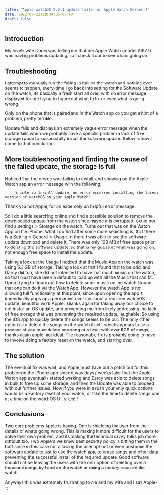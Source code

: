 ```yaml
---
title: "Apple watchOS 8.5.1 update fails  on Apple Watch Series 4"
date: 2022-07-22T18:34:35-07:00
draft: false
---
```


## Introduction

My lovely wife Darcy was telling me that her Apple Watch (model A1977) was having problems updating, so I check it out to see whats going on.

## Troubleshooting

I attempt to manually run the  failing install on the watch and nothing ever seems to happen, every-time I go back into setting for the Software Update on the watch, its basically a fresh start all over, with no error message displayed for me trying to figure out what to fix or even what is going wrong.

Only on the phone that is paired and in the Watch app do you get a hint of a problem, pretty terrible.

Update fails and displays an extremely vague error message when the update fails when we probably have a specific problem a lack of free storage space to successfully install the software update. Below is how I come to that conclusion.

## More toubleshooting and finding the cause of the failed update, the storage is full

Noticed that the device was failing to install, and showing on the Apple Watch app an error message with the following:

        "Unable to Install Update, An error occurred installing the latest version of watchOS on your Apple Watch"

 Thank you not Apple, for an extremely un helpful error message.

So I do a little searching online and find a possible solution to remove the downloaded update from the watch since maybe it is corrupted. Could not find a settings > Storage on the watch. Turns out that was on the Watch App on the iPhone. What I do find after some more searching is, that there is a Setting > General > Usage. In there I was able to see the software update download and delete it. There was only 103 MB of free space prior to deleting the software update, so that is my guess at what was going on, not enough free space to install the update.

Taking a look at the Usage I noticed that the Music App on the watch was using 5.3 GB of storage. Taking a look at that I found that to be odd, and Darcy did too, she did not intended to have that much music on the watch, so that must have been a default to load up with all the Music that can fit. Upon trying to figure out how to delete some music on the watch I found that one can do it via the Watch App. However the watch App is not allowing full functionality at this point, since upon opening the app it immediately pops up a permanent over lay about a required watchOS update, beautiful work Apple. Thanks again for taking away our choice to not install an OS update, and preventing me from likely addressing the lack of free storage that was preventing the required update, laughable. So using the iOS app to quickly delete the songs seems to be out. The only other option is to delete the songs on the watch it self, which appears to be a process of you must delete one song at a time, with over 5GB of songs, thanks again apple, not ideal. The reasonable fix is probably going to have to involve doing a factory reset on the watch, and starting over.

## The solution

The eventual fix was wait, and Apple must have put a patch out for this problem in the iPhone app since it was days / weeks later that the Apple Watch app eventually started working and Darcy was able to delete songs in bulk to free up some storage, and then the Update was able to proceed with out further issues. Now if you were in a rush your only quick options would be a Factory reset of your watch, or take the time to delete songs one at a time on the watchOS UI, yikes!!!

## Conclusions

Two core problems Apple is having. One is shielding the user from the details of whats going wrong. This is making it more difficult for the users to solve their own problem, and its making the technical savvy folks job more difficult too. Two Apple's we know best security policy is bitting them in the butt since in this case not allowing the user opt out or even postpone the software update to just to use the watch app, to erase songs and other data preventing the successful install of the required update. Good software should not be leaving the users with the only option of deleting over a thousand songs by hand on the watch or doing a factory reset on the watch.

Anyways this was extremely frustrating to me and my wife and I say Apple--;
